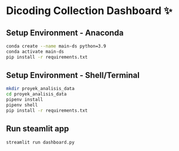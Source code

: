 # Dicoding Collection Dashboard ✨

## Setup Environment - Anaconda

```bash
conda create --name main-ds python=3.9
conda activate main-ds
pip install -r requirements.txt

```
## Setup Environment - Shell/Terminal

```bash
mkdir proyek_analisis_data
cd proyek_analisis_data
pipenv install
pipenv shell
pip install -r requirements.txt

```
## Run steamlit app

```bash
streamlit run dashboard.py
